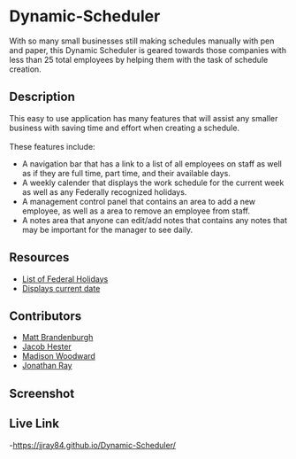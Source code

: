 # Dynamic-Scheduler
With so many small businesses still making schedules manually with pen and paper, this Dynamic Scheduler is geared towards those companies with less than 25 total employees by helping them with the task of schedule creation. 

## Description
This easy to use application has many features that will assist any smaller business with saving time and effort when creating a schedule.  <br><br> These features include:
* A navigation bar that has a link to a list of all employees on staff as well as if they are full time, part time, and their available days.
* A weekly calender that displays the work schedule for the current week as well as any Federally recognized holidays.
* A management control panel that contains an area to add a new employee, as well as a area to remove an employee from staff.
* A notes area that anyone can edit/add notes that contains any notes that may be important for the manager to see daily.

## Resources 
* <a href="https://date.nager.at/Api">List of Federal Holidays</a><br>
* <a href="https://day.js.org/">Displays current date</a>


## Contributors
* <a href="https://github.com/codex-scribe">Matt Brandenburgh</a>
* <a href="https://github.com/jakester101">Jacob Hester</a>
* <a href="https://github.com/Melona-png">Madison Woodward</a>
* <a href="https://github.com/jjray84">Jonathan Ray</a>

## Screenshot


## Live Link
-https://jjray84.github.io/Dynamic-Scheduler/
